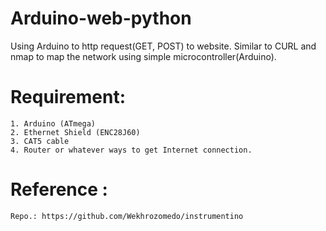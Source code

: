 # Arduino-web-python
  Using Arduino to http request(GET, POST) to website. Similar to CURL and nmap to map the network using simple microcontroller(Arduino).
  
# Requirement:
	1. Arduino (ATmega)
	2. Ethernet Shield (ENC28J60)
	3. CAT5 cable
	4. Router or whatever ways to get Internet connection.

# Reference :
	Repo.: https://github.com/Wekhrozomedo/instrumentino
